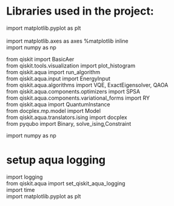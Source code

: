 # Libraries used in the project:

import matplotlib.pyplot as plt<br>
<br>import matplotlib.axes as axes
%matplotlib inline<br>
import numpy as np<br>

from qiskit import BasicAer<br>
from qiskit.tools.visualization import plot_histogram<br>
from qiskit.aqua import run_algorithm<br>
from qiskit.aqua.input import EnergyInput<br>
from qiskit.aqua.algorithms import VQE, ExactEigensolver, QAOA<br>
from qiskit.aqua.components.optimizers import SPSA<br>
from qiskit.aqua.components.variational_forms import RY<br>
from qiskit.aqua import QuantumInstance<br>
from docplex.mp.model import Model<br>
from qiskit.aqua.translators.ising import docplex<br>
from pyqubo import Binary, solve_ising,Constraint<br>


import numpy as np<br>


# setup aqua logging
import logging<br>
from qiskit.aqua import set_qiskit_aqua_logging<br>
import time<br>
import matplotlib.pyplot as plt<br>
